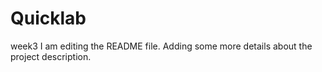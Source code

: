 # Quicklab
week3
I am editing the README file. Adding some more details about the project description.
